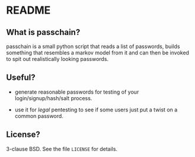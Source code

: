 # README

## What is passchain?

passchain is a small python script that reads a list of passwords, builds
something that resembles a markov model from it and can then be invoked to spit
out realistically looking passwords.

## Useful?

* generate reasonable passwords for testing of your login/signup/hash/salt
  process.

* use it for *legal* pentesting to see if some users just put a twist on a
  common password.

## License?

3-clause BSD. See the file ``LICENSE`` for details.
